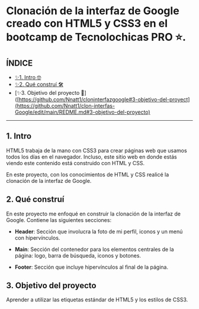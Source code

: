 # Clonación de la interfaz de Google creado con HTML5 y CSS3 en el bootcamp de Tecnolochicas PRO ⭐. 

## ÍNDICE

* [✨1. Intro 🤓](https://github.com/Nnatt1/clon-interfas-Google/edit/main/REDME.md#1-intro)
* [✨2. Qué construí 🛠](https://github.com/Nnatt1/clon-interfas-Google/edit/main/REDME.md#2-qu%C3%A9-constru%C3%AD)
* [✨3. Objetivo del proyecto 🎯]([https://github.com/Nnatt1/cloninterfazgoogle#3-objetivo-del-proyect](https://github.com/Nnatt1/clon-interfas-Google/edit/main/REDME.md#3-objetivo-del-proyecto)

****
## 1. Intro
HTML5 trabaja de la mano con CSS3 para crear páginas web que usamos todos los días en el navegador. Incluso, este sitio web en donde estás viendo este contenido está construido con HTML y CSS. 

En este proyecto, con los conocimientos de HTML y CSS realicé la clonación de la interfaz de Google.

## 2. Qué construí
En este proyecto me enfoqué en construir la clonación de la interfaz de Google.
Contiene las siguientes secciones:
* **Header**: Sección que involucra la foto de mi perfil, iconos y un menú con hipervínculos.

* **Main**: Sección del contenedor para los elementos centrales de la página: logo, barra de búsqueda, iconos y botones.

* **Footer**: Sección que incluye hipervínculos al final de la página.

## 3. Objetivo del proyecto
Aprender a utilizar las etiquetas estándar de HTML5 y los estilos de CSS3.
